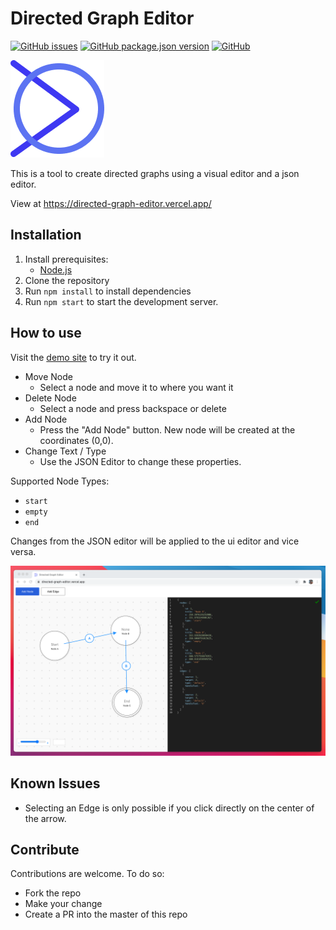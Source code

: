 # Directed Graph Editor

[![GitHub issues](https://img.shields.io/github/issues/MrF3lix/directed-graph-editor)](https://github.com/MrF3lix/directed-graph-editor/issues)
[![GitHub package.json version](https://img.shields.io/github/package-json/v/MrF3lix/directed-graph-editor)](https://github.com/MrF3lix/directed-graph-editor)
[![GitHub](https://img.shields.io/github/license/MrF3lix/directed-graph-editor)]([.](https://raw.githubusercontent.com/MrF3lix/directed-graph-editor/main/license.txt))

![DGE Logo](./img/logo-small.png)

This is a tool to create directed graphs using a visual editor and a json editor.

View at https://directed-graph-editor.vercel.app/

## Installation

1. Install prerequisites:
   - [Node.js](https://nodejs.org/en/)
2. Clone the repository
3. Run `npm install` to install dependencies
4. Run `npm start` to start the development server.

## How to use

Visit the [demo site](https://directed-graph-editor.vercel.app/) to try it out.

- Move Node
  - Select a node and move it to where you want it
- Delete Node
  - Select a node and press backspace or delete
- Add Node
  - Press the "Add Node" button. New node will be created at the coordinates (0,0).
- Change Text / Type
  - Use the JSON Editor to change these properties.

Supported Node Types:

- `start`
- `empty`
- `end`

Changes from the JSON editor will be applied to the ui editor and vice versa.

![Screenshot DGE](./img/screenshot.png)

## Known Issues

- Selecting an Edge is only possible if you click directly on the center of the arrow.

## Contribute

Contributions are welcome.
To do so:

- Fork the repo
- Make your change
- Create a PR into the master of this repo

